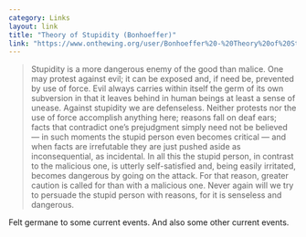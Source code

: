 ```yaml
---
category: Links
layout: link
title: "Theory of Stupidity (Bonhoeffer)"
link: "https://www.onthewing.org/user/Bonhoeffer%20-%20Theory%20of%20Stupidity.pdf"
---
```


> Stupidity is a more dangerous enemy of the good than malice. One may protest against evil;
it can be exposed and, if need be, prevented by use of force. Evil always carries within itself
the germ of its own subversion in that it leaves behind in human beings at least a sense of
unease. Against stupidity we are defenseless. Neither protests nor the use of force accomplish
anything here; reasons fall on deaf ears; facts that contradict one’s prejudgment simply need
not be believed — in such moments the stupid person even becomes critical — and when facts
are irrefutable they are just pushed aside as inconsequential, as incidental. In all this the
stupid person, in contrast to the malicious one, is utterly self-satisfied and, being easily
irritated, becomes dangerous by going on the attack. For that reason, greater caution is called
for than with a malicious one. Never again will we try to persuade the stupid person with
reasons, for it is senseless and dangerous.

Felt germane to some current events. And also some other current events.
